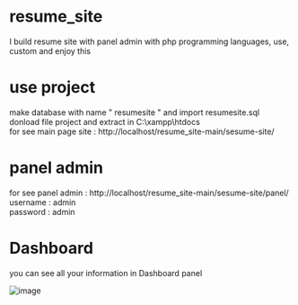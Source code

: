 # resume_site
I build resume site with panel admin with php programming languages, use, custom and enjoy this

# use project
make database with name " resumesite " and import resumesite.sql </br>
donload file project and extract in C:\xampp\htdocs </br>
for see main page site : http://localhost/resume_site-main/sesume-site/

# panel admin
for see panel admin : http://localhost/resume_site-main/sesume-site/panel/ </br>
username : admin </br>
password : admin </br>

# Dashboard
you can see all your information in Dashboard panel </br>

![image](https://github.com/hosseinnzr/resume_site/assets/90951634/2515b2c3-b897-4347-a456-24df9fcde786)
